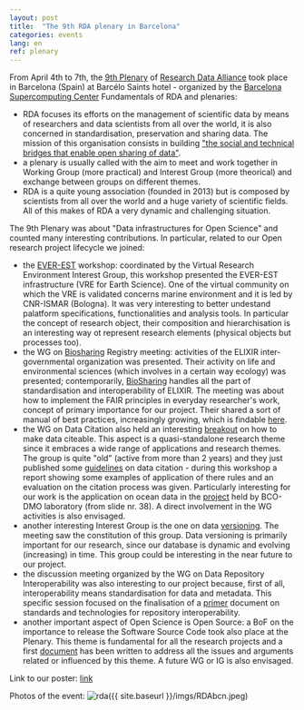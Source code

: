 ```yaml
---
layout: post
title:  "The 9th RDA plenary in Barcelona"
categories: events
lang: en
ref: plenary
---
```

From April 4th to 7th, the [9th Plenary][plenary] of [Research Data Alliance][RDA] took place in Barcelona (Spain) at Barcélo Saints hotel - organized by the [Barcelona Supercomputing Center][bsc]
Fundamentals of RDA and plenaries:
* RDA focuses its efforts on the management of scientific data by means of researchers and data scientists from all over the world, it is also concerned in standardisation, preservation and sharing data. The mission of this organisation consists in building ["the social and technical bridges that enable open sharing of data"][mission].
* a plenary is usually called with the aim to meet and work together in Working Group (more practical) and Interest Group (more theorical) and exchange between groups on different themes.
* RDA is a quite young association (founded in 2013) but is composed by scientists from all over the world and a huge variety of scientific fields.
All of this makes of RDA a very dynamic and challenging situation.

The 9th Plenary was about "Data infrastructures for Open Science" and counted many interesting contributions. In particular, related to our Open research project lifecycle we joined:
* the [EVER-EST][everest] workshop: coordinated by the Virtual Research Environment Interest Group, this workshop presented the EVER-EST infrastructure (VRE for Earth Science). One of the virtual community on which the VRE is validated concerns marine environment and it is led by CNR-ISMAR (Bologna). It was very interesting to better undestand palatform specifications, functionalities and analysis tools. In particular the concept of research object, their composition and hierarchisation is an interesting way ot represent research elements (physical objects but processes too).
* the WG on [Biosharing][biosharing] Registry meeting: activities of the ELIXIR inter-governmental organization was presented. Their activity on life and environmental sciences (which involves in a certain way ecology) was presented; contemporarily, [BioSharing][biosharing] handles all the part of standardisation and interoperability of ELIXIR. The meeting was about how to implement the FAIR principles in everyday researcher's work, concept of primary importance for our project. Their shared a sort of manual of best practices, increasingly growing, which is findable [here][here].
* the WG on Data Citation also held an interesting [breakout][breakout] on how to make data citeable. This aspect is a quasi-standalone research theme since it embraces a wide range of applications and research themes. The group is quite "old" (active from more than 2 years) and they just published some [guidelines][guidelines] on data citation - during this workshop a report showing some examples of application of there rules and an evaluation on the citation process was given. Particularly interesting for our work is the application on ocean data in the [project][bcodmo] held by BCO-DMO laboratory (from slide nr. 38). A direct involvement in the WG activities is also envisaged.
* another interesting Interest Group is the one on data [versioning][versioning]. The meeting saw the constitution of this group. Data versioning is primarily important for our research, since our database is dynamic and evolving (increasing) in time. This group could be interesting in the near future to our project.
* the discussion meeting organized by the WG on Data Repository Interoperability was also interesting to our project because, first of all, interoperability means standardisation for data and metadata. This specific session focused on the finalisation of a [primer][primer] document on standards and technologies for repository interoperability.
* another important aspect of Open Science is Open Source: a BoF on the importance to release the Software Source Code took also place at the Plenary. This theme is fundamental for all the research projects and a first [document][document] has been written to address all the issues and arguments related or influenced by this theme. A future WG or IG is also envisaged.

Link to our poster: [link][here]

Photos of the event:
![rda]({{ site.baseurl }}/imgs/RDAbcn.jpeg)



[plenary]: https://www.rd-alliance.org/plenaries/rda-ninth-plenary-meeting-barcelona
[RDA]: https://www.rd-alliance.org/
[bsc]: https://www.bsc.es/
[mission]: https://www.rd-alliance.org/sites/default/files/attachment/parsons_newcomers_p8.pdf
[everest]: http://ever-est.eu/
[biosharing]: https://biosharing.org
[here]: http://dx.doi.org/10.15497/RDA00017
[breakout]: https://www.rd-alliance.org/wg-data-citation-rda-9th-plenary-meeting
[guidelines]: https://www.rd-alliance.org/group/data-citation-wg/wiki/wgdc-recommendations.html
[bcodmo]: https://www.rd-alliance.org/system/files/documents/160916_rda_p8_wgdc.pdf
[versioning]: https://www.rd-alliance.org/group/data-versioning-ig/case-statement/data-versioning-ig-case-statement
[primer]: https://docs.google.com/document/d/1K2Qzp3I3xhn_YXU-t_UoHaTsjHIs4aVUSSw4e3UahDo/edit#heading=h.twae9yzat07h
[document]: https://docs.google.com/document/d/1w6fI50FcHxUDl60LGSp8W8IkYgObxFbWPrInRXftIK0/edit#heading=h.ht2dr9d5jmgh
[link]: https://figshare.com/articles/poster_AS_AM_3_pdf/4822942
